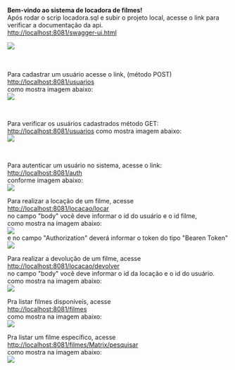 <b>Bem-vindo ao sistema de locadora de filmes!</b>
<br>
Após rodar o scrip locadora.sql e subir o projeto local, acesse o link para verificar a documentação da api.
<br>
<a href="http://localhost:8081/swagger-ui.html">http://localhost:8081/swagger-ui.html</a>
<br>
<p>
	<img src="https://imgur.com/vVviWne.png"/>
</p>
<br>


<br>
Para cadastrar um usuário acesse o link, (método POST)
<br>
<a href="http://localhost:8081/usuarios">http://localhost:8081/usuarios</a>
<br>
como mostra imagem abaixo:
<br>
<img src="https://imgur.com/lqr5WJ0.png">
<p>

<br>

</p>

<p>Para verificar os usuários cadastrados método GET:<br>
	<a href="http://localhost:8081/usuarios">http://localhost:8081/usuarios</a>
	como mostra imagem abaixo: 
	<br>
	<img src="https://imgur.com/FRms4Mz.png">
</p>

<br>

<p>
	Para autenticar um usuário no sistema, acesse o link:
	<a href="http://localhost:8081/auth">http://localhost:8081/auth</a>
	<br>
	conforme imagem abaixo:
	<br>
	<img src="https://imgur.com/dLLIkEk.png">
</p>


<p>
	Para realizar a locação de um filme, acesse
	<br>
	<a href="http://localhost:8081/locacao/locar">http://localhost:8081/locacao/locar</a>
	<br>
	no campo "body" você deve informar o id do usuário e o id filme,
	<br>
	como mostra na imagem abaixo:
	<br>
	<img src="https://imgur.com/3jlXsP8.png">
	<br>
	e no campo "Authorization" deverá informar o token do tipo "Bearen Token"
	<br>
	<img src="https://imgur.com/sYwbfnW.png">
</p>



<p>
	Para realizar a devolução de um filme, acesse
	<br>
	<a href="http://localhost:8081/locacao/devolver">http://localhost:8081/locacao/devolver</a>
	<br>
	no campo "body" você deve informar o id da locação e o id do usuário.
	<br>
	como mostra na imagem abaixo:
	<br>
	<img src="https://imgur.com/mH6MmtK.png">
</p>

<p>
	Pra listar filmes disponíveis, acesse
	<br>
	<a href="http://localhost:8081/filmes">http://localhost:8081/filmes</a>
	<br>
	como mostra na imagem abaixo:
	<br>
	<img src="https://imgur.com/AIIIrWG.png">
</p>


<p>
	Pra listar um filme específico, acesse
	<br>
	<a href="http://localhost:8081/filmes/Matrix/pesquisar">http://localhost:8081/filmes/Matrix/pesquisar</a>
	<br>
	como mostra na imagem abaixo:
	<br>
	<img src="https://imgur.com/AIIIrWG.png">
</p>


